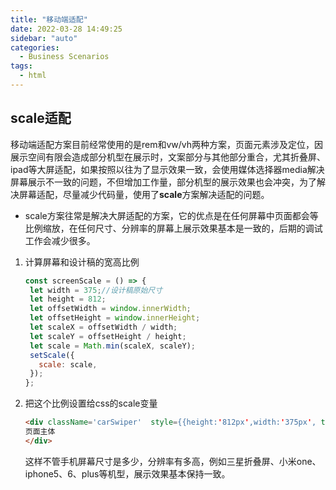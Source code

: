 ```yaml
---
title: "移动端适配"
date: 2022-03-28 14:49:25
sidebar: "auto"
categories:
  - Business Scenarios
tags:
  - html
---
```




<!-- more -->

## scale适配

移动端适配方案目前经常使用的是rem和vw/vh两种方案，页面元素涉及定位，因展示空间有限会造成部分机型在展示时，文案部分与其他部分重合，尤其折叠屏、ipad等大屏适配，如果按照以往为了显示效果一致，会使用媒体选择器media解决屏幕展示不一致的问题，不但增加工作量，部分机型的展示效果也会冲突，为了解决屏幕适配，尽量减少代码量，使用了**scale**方案解决适配的问题。

- scale方案往常是解决大屏适配的方案，它的优点是在任何屏幕中页面都会等比例缩放，在任何尺寸、分辨率的屏幕上展示效果基本是一致的，后期的调试工作会减少很多。

1. 计算屏幕和设计稿的宽高比例

   ```javascript
   const screenScale = () => {
    let width = 375;//设计稿原始尺寸
    let height = 812;
    let offsetWidth = window.innerWidth;
    let offsetHeight = window.innerHeight;
    let scaleX = offsetWidth / width;
    let scaleY = offsetHeight / height;
    let scale = Math.min(scaleX, scaleY);
    setScale({
      scale: scale,
    });
   };
   ```

2. 把这个比例设置给css的scale变量

   ```html
   <div className='carSwiper'  style={{height:'812px',width:'375px', transform: `scale(${scale.scale})` }}>
   页面主体
   </div>
   ```

   这样不管手机屏幕尺寸是多少，分辨率有多高，例如三星折叠屏、小米one、iphone5、6、plus等机型，展示效果基本保持一致。